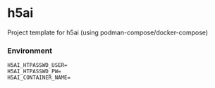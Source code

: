 # h5ai
Project template for h5ai (using podman-compose/docker-compose)

### Environment

```
H5AI_HTPASSWD_USER=
H5AI_HTPASSWD_PW=
H5AI_CONTAINER_NAME=
```
